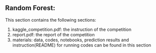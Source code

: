 ## Random Forest:

This section contains the following sections:

1. kaggle_competition.pdf: the instruction of the competition
2. report.pdf: the report of the competition
3. materials: data, codes, notebooks, prediction results and instruction(README) for running codes can be found in this section
